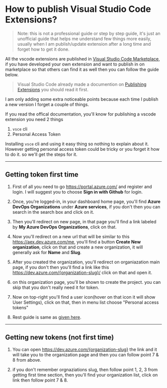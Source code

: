 # How to publish Visual Studio Code Extensions?

> Note: this is not a professional guide or step by step guide, it's just an unofficial guide that helps me understand few things more easily, usually when I am publish/update extension after a long time and forget how to get it done.

All the vscode extensions are published in [Visual Studio Code Marketplace](https://marketplace.visualstudio.com/vscode), if you have developed your own extension and want to publish in on marketplace so that others can find it as well then you can follow the guide below.

> Visual Studio Code already made a documention on [Publishing Extensions](https://code.visualstudio.com/api/working-with-extensions/publishing-extension) you should read it first.

I am only adding some extra noticeable points because each time I publish a new version I forget a couple of things.

If you read the offical documentation, you'll know for publishing a vscode extension you need 2 things

1. `vsce` cli
2. Personal Access Token

Installing `vsce` cli and using it easy thing so nothing to explain about it.
However getting personal access token could be tricky or you forget it how to do it. so we'll get the steps for it.

---

## Getting token first time

1. First of all you need to go <https://portal.azure.com/> and register and login. I will suggest you to choose **Sign in with Github** for login.

2. Once, you're logged-in, in your dashboard home page, you'll find **Azure DevOps Organizations** under **Azure services**, if you don't then you can search in the search box and click on it.

3. Then you'll redirect on new page, in that page you'll find a link labeled by **My Azure DevOps Organizations**, click on that.

4. Now you'll redirect on a new url that will be similar to this <https://aex.dev.azure.com/me>, you'll find a button **Create New organization**, click on that and create a new organization, it will generally ask for **Name** and **Slug**.

5. After you created the organization, you'll redirect on organiazation main page, if you don't then you'll find a link like this <https://dev.azure.com/{organization-slug}/> click on that and open it.

6. on this organization page, you'll be shown to create the project. you can skip that you don't really need it for token.

7. Now on top-right you'll find a user icon(hover on that icon it will show User Settings), click on that, then in menu list choose "Personal access tokens"

8. Rest guide is same as [given here](https://code.visualstudio.com/api/working-with-extensions/publishing-extension#get-a-personal-access-token).

---

## Getting new tokens (not first time)

1. You can open <https://dev.azure.com/{organization-slug}> the link and it will take you to the organization page and then you can follow point 7 & 8 from above.

2. if you don't remember orgnaziations slug, then follow point 1, 2, 3 from getting first time section, then you'll find your organization list, click on link then follow point 7 & 8.
